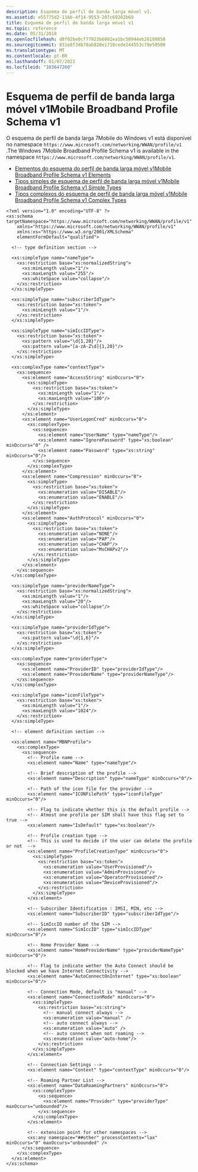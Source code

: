 ```yaml
---
description: Esquema de perfil de banda larga móvel v1.
ms.assetid: e55775d2-1166-4f14-9553-207c69202b69
title: Esquema de perfil de banda larga móvel v1
ms.topic: reference
ms.date: 05/31/2018
ms.openlocfilehash: d8f02be0cf77923b6802ea1bc58944eb26108858
ms.sourcegitcommit: 831e8f3db78ab820e1710cede244553c70e50500
ms.translationtype: MT
ms.contentlocale: pt-BR
ms.lasthandoff: 01/07/2021
ms.locfileid: "103647260"
---
```

# <a name="mobile-broadband-profile-schema-v1"></a><span data-ttu-id="ceb03-103">Esquema de perfil de banda larga móvel v1</span><span class="sxs-lookup"><span data-stu-id="ceb03-103">Mobile Broadband Profile Schema v1</span></span>

<span data-ttu-id="ceb03-104">O esquema de perfil de banda larga 7Mobile do Windows v1 está disponível no namespace `https://www.microsoft.com/networking/WWAN/profile/v1` .</span><span class="sxs-lookup"><span data-stu-id="ceb03-104">The Windows 7Mobile Broadband Profile Schema v1 is available in the namespace `https://www.microsoft.com/networking/WWAN/profile/v1`.</span></span>

-   [<span data-ttu-id="ceb03-105">Elementos do esquema do perfil de banda larga móvel v1</span><span class="sxs-lookup"><span data-stu-id="ceb03-105">Mobile Broadband Profile Schema v1 Elements</span></span>](schema-elements.md)
-   [<span data-ttu-id="ceb03-106">Tipos simples de esquema de perfil de banda larga móvel v1</span><span class="sxs-lookup"><span data-stu-id="ceb03-106">Mobile Broadband Profile Schema v1 Simple Types</span></span>](schema-simple-types.md)
-   [<span data-ttu-id="ceb03-107">Tipos complexos do esquema de perfil de banda larga móvel v1</span><span class="sxs-lookup"><span data-stu-id="ceb03-107">Mobile Broadband Profile Schema v1 Complex Types</span></span>](schema-complex-types.md)

``` syntax
<?xml version="1.0" encoding="UTF-8" ?>
<xs:schema targetNamespace="https://www.microsoft.com/networking/WWAN/profile/v1"
    xmlns="https://www.microsoft.com/networking/WWAN/profile/v1" 
    xmlns:xs="https://www.w3.org/2001/XMLSchema"
    elementFormDefault="qualified">

  <!-- type definition section -->

  <xs:simpleType name="nameType">
    <xs:restriction base="xs:normalizedString">
      <xs:minLength value="1"/>
      <xs:maxLength value="255"/>
      <xs:whiteSpace value="collapse"/>
    </xs:restriction>
  </xs:simpleType>

  <xs:simpleType name="subscriberIdType">
    <xs:restriction base="xs:token">
      <xs:minLength value="1"/>
    </xs:restriction>
  </xs:simpleType>

  <xs:simpleType name="simIccIDType">
    <xs:restriction base="xs:token">
      <xs:pattern value="\d{1,20}"/>
      <xs:pattern value="[a-zA-Z\d]{1,20}"/>
    </xs:restriction>
  </xs:simpleType>

  <xs:complexType name="contextType">
    <xs:sequence>
      <xs:element name="AccessString" minOccurs="0">
        <xs:simpleType>
          <xs:restriction base="xs:token">
            <xs:minLength value="1"/>
            <xs:maxLength value="100"/>
          </xs:restriction>
        </xs:simpleType>
      </xs:element>
      <xs:element name="UserLogonCred" minOccurs="0">
        <xs:complexType>
          <xs:sequence>
            <xs:element name="UserName" type="nameType"/>
            <xs:element name="IgnorePassword" type="xs:boolean" minOccurs="0" />
            <xs:element name="Password" type="xs:string" minOccurs="0"/>
          </xs:sequence>
        </xs:complexType>
      </xs:element>
      <xs:element name="Compression" minOccurs="0">
        <xs:simpleType>
          <xs:restriction base="xs:token">
            <xs:enumeration value="DISABLE"/>
            <xs:enumeration value="ENABLE"/>
          </xs:restriction>
        </xs:simpleType>
      </xs:element>
      <xs:element name="AuthProtocol" minOccurs="0">
        <xs:simpleType>
          <xs:restriction base="xs:token">
            <xs:enumeration value="NONE"/>
            <xs:enumeration value="PAP"/>
            <xs:enumeration value="CHAP"/>
            <xs:enumeration value="MsCHAPv2"/>
          </xs:restriction>
        </xs:simpleType>
      </xs:element>
    </xs:sequence>
  </xs:complexType>

  <xs:simpleType name="providerNameType">
    <xs:restriction base="xs:normalizedString">
      <xs:minLength value="1"/>
      <xs:maxLength value="20"/>
      <xs:whiteSpace value="collapse"/>
    </xs:restriction>
  </xs:simpleType>

  <xs:simpleType name="providerIdType">
    <xs:restriction base="xs:token">
      <xs:pattern value="\d{1,6}"/>
    </xs:restriction>
  </xs:simpleType>

  <xs:complexType name="providerType">
    <xs:sequence>
      <xs:element name="ProviderID" type="providerIdType"/>
      <xs:element name="ProviderName" type="providerNameType"/>
    </xs:sequence>
  </xs:complexType>

  <xs:simpleType name="iconFileType">
    <xs:restriction base="xs:token">
      <xs:minLength value="1"/>
      <xs:maxLength value="1024"/>
    </xs:restriction>
  </xs:simpleType>

  <!-- element definition section -->

  <xs:element name="MBNProfile">
    <xs:complexType>
      <xs:sequence>
        <!-- Profile name -->
        <xs:element name="Name" type="nameType"/>

        <!-- Brief description of the profile -->
        <xs:element name="Description" type="nameType" minOccurs="0"/>

        <!-- Path of the icon file for the provider -->
        <xs:element name="ICONFilePath" type="iconFileType" minOccurs="0"/>

        <!-- Flag to indicate whether this is the default profile -->
        <!-- Atmost one profile per SIM shall have this flag set to true -->
        <xs:element name="IsDefault" type="xs:boolean"/>
    
        <!-- Profile creation type -->
        <!-- This is used to decide if the user can delete the profile or not  -->
        <xs:element name="ProfileCreationType" minOccurs="0">
          <xs:simpleType>
            <xs:restriction base="xs:token">
              <xs:enumeration value="UserProvisioned"/>
              <xs:enumeration value="AdminProvisioned"/>
              <xs:enumeration value="OperatorProvisioned"/>
              <xs:enumeration value="DeviceProvisioned"/>
            </xs:restriction>
          </xs:simpleType>
        </xs:element>

        <!-- Subscriber Identification : IMSI, MIN, etc -->
        <xs:element name="SubscriberID" type="subscriberIdType"/>

        <!-- SimIccID number of the SIM -->
        <xs:element name="SimIccID" type="simIccIDType" minOccurs="0"/>

        <!-- Home Provider Name -->
        <xs:element name="HomeProviderName" type="providerNameType" minOccurs="0"/>

        <!-- Flag to indicate wether the Auto Connect should be blocked when we have Internet Connectivity -->
        <xs:element name="AutoConnectOnInternet" type="xs:boolean" minOccurs="0"/>

        <!-- Connection Mode, default is "manual" -->
        <xs:element name="ConnectionMode" minOccurs="0">
          <xs:simpleType>
            <xs:restriction base="xs:string">
              <!-- manual connect always -->
              <xs:enumeration value="manual" />
              <!-- auto connect always -->
              <xs:enumeration value="auto" />
              <!-- auto connect when not roaming -->
              <xs:enumeration value="auto-home"/>
            </xs:restriction>
          </xs:simpleType>
        </xs:element>

        <!-- Connection Settings -->
        <xs:element name="Context" type="contextType" minOccurs="0"/>

        <!-- Roaming Partner List -->
        <xs:element name="DataRoamingPartners" minOccurs="0">
          <xs:complexType>
            <xs:sequence>
              <xs:element name="Provider" type="providerType" maxOccurs="unbounded"/>
            </xs:sequence>
          </xs:complexType>
        </xs:element>

        <!-- extension point for other namespaces -->
        <xs:any namespace="##other" processContents="lax" minOccurs="0" maxOccurs="unbounded" />
      </xs:sequence>
    </xs:complexType>
  </xs:element>
</xs:schema>
```

 

 




